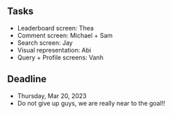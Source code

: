 ## Tasks
- Leaderboard screen: Thea
- Comment screen: Michael + Sam
- Search screen: Jay
- Visual representation: Abi
- Query + Profile screens: Vanh

## Deadline
- Thursday, Mar 20, 2023
- Do not give up guys, we are really near to the goal!!
